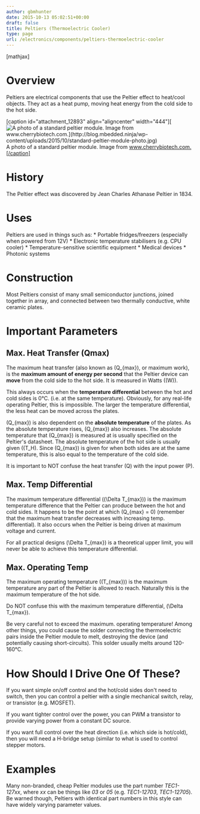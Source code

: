 ```yaml
---
author: gbmhunter
date: 2015-10-13 05:02:51+00:00
draft: false
title: Peltiers (Thermoelectric Cooler)
type: page
url: /electronics/components/peltiers-thermoelectric-cooler
---
```


[mathjax]

# Overview

Peltiers are electrical components that use the Peltier effect to heat/cool objects. They act as a heat pump, moving heat energy from the cold side to the hot side.

[caption id="attachment_12893" align="aligncenter" width="444"][![A photo of a standard peltier module. Image from www.cherrybiotech.com.](http://blog.mbedded.ninja/wp-content/uploads/2015/10/standard-peltier-module-photo.jpg)
](http://blog.mbedded.ninja/wp-content/uploads/2015/10/standard-peltier-module-photo.jpg) A photo of a standard peltier module. Image from www.cherrybiotech.com.[/caption]

# History

The Peltier effect was discovered by Jean Charles Athanase Peltier in 1834.

# Uses

Peltiers are used in things such as:  * Portable fridges/freezers (especially when powered from 12V)  * Electronic temperature stabilisers (e.g. CPU cooler)  * Temperature-sensitive scientific equipment  * Medical devices  * Photonic systems

# Construction

Most Peltiers consist of many small semiconductor junctions, joined together in array, and connected between two thermally conductive, white ceramic plates.

# Important Parameters

## Max. Heat Transfer (Qmax)

The maximum heat transfer (also known as \(Q_{max}\), or maximum work), is the **maximum amount of energy per second** that the Peltier device can **move** from the cold side to the hot side. It is measured in Watts (\(W\)).

This always occurs when the **temperature differential** between the hot and cold sides is 0°C. (i.e. at the same temperature). Obviously, for any real-life operating Peltier, this is impossible. The larger the temperature differential, the less heat can be moved across the plates.

\(Q_{max}\) is also dependent on the **absolute temperature** of the plates. As the absolute temperature rises, \(Q_{max}\) also increases. The absolute temperature that \(Q_{max}\) is measured at is usually specified on the Peltier's datasheet. The absolute temperature of the hot side is usually given (\(T_H\). Since \(Q_{max}\) is given for when both sides are at the same temperature, this is also equal to the temperature of the cold side.

It is important to NOT confuse the heat transfer \(Q\) with the input power \(P\).

## Max. Temp Differential

The maximum temperature differential (\(\Delta T_{max}\)) is the maximum temperature difference that the Peltier can produce between the hot and cold sides. It happens to be the point at which \(Q_{max} = 0\) (remember that the maximum heat transfer decreases with increasing temp. differential). It also occurs when the Peltier is being driven at maximum voltage and current.

For all practical designs \(\Delta T_{max}\) is a theoretical upper limit, you will never be able to achieve this temperature differential.

## Max. Operating Temp

The maximum operating temperature (\(T_{max}\)) is the maximum temperature any part of the Peltier is allowed to reach. Naturally this is the maximum temperature of the hot side.

Do NOT confuse this with the maximum temperature differential, \(\Delta T_{max}\).

Be very careful not to exceed the maximum. operating temperature! Among other things, you could cause the solder connecting the thermoelectric pairs inside the Peltier module to melt, destroying the device (and potentially causing short-circuits). This solder usually melts around 120-160°C.

# How Should I Drive One Of These?

If you want simple on/off control and the hot/cold sides don't need to switch, then you can control a peltier with a single mechanical switch, relay, or transistor (e.g. MOSFET).

If you want tighter control over the power, you can PWM a transistor to provide varying power from a constant DC source.

If you want full control over the heat direction (i.e. which side is hot/cold), then you will need a H-bridge setup (similar to what is used to control stepper motors.

# Examples

Many non-branded, cheap Peltier modules use the part number _TEC1-127xx_, where _xx_ can be things like _03_ or _05_ (e.g. _TEC1-12703_, _TEC1-12705_). Be warned though, Peltiers with identical part numbers in this style can have widely varying parameter values.
